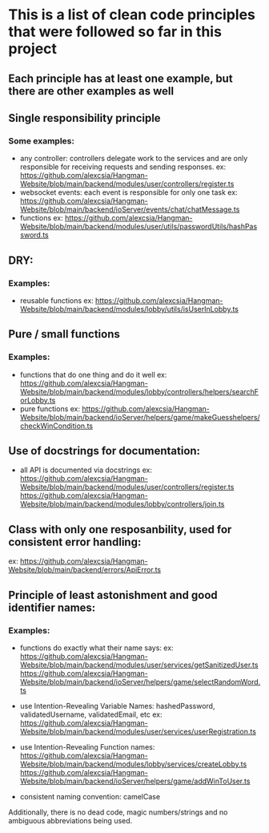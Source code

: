 # This is a list of clean code principles that were followed so far in this project

## Each principle has at least one example, but there are other examples as well

## Single responsibility principle

### Some examples:

- any controller: controllers delegate work to the services and are only responsible for receiving requests and sending responses.
  ex: https://github.com/alexcsia/Hangman-Website/blob/main/backend/modules/user/controllers/register.ts
- websocket events: each event is responsible for only one task
  ex: https://github.com/alexcsia/Hangman-Website/blob/main/backend/ioServer/events/chat/chatMessage.ts
- functions
  ex: https://github.com/alexcsia/Hangman-Website/blob/main/backend/modules/user/utils/passwordUtils/hashPassword.ts

## DRY:

### Examples:

- reusable functions
  ex: https://github.com/alexcsia/Hangman-Website/blob/main/backend/modules/lobby/utils/isUserInLobby.ts

## Pure / small functions

### Examples:

- functions that do one thing and do it well
  ex: https://github.com/alexcsia/Hangman-Website/blob/main/backend/modules/lobby/controllers/helpers/searchForLobby.ts
- pure functions
  ex: https://github.com/alexcsia/Hangman-Website/blob/main/backend/ioServer/helpers/game/makeGuesshelpers/checkWinCondition.ts

## Use of docstrings for documentation:

- all API is documented via docstrings
  ex: https://github.com/alexcsia/Hangman-Website/blob/main/backend/modules/user/controllers/register.ts
  https://github.com/alexcsia/Hangman-Website/blob/main/backend/modules/lobby/controllers/join.ts

## Class with only one resposanbility, used for consistent error handling:

ex: https://github.com/alexcsia/Hangman-Website/blob/main/backend/errors/ApiError.ts

## Principle of least astonishment and good identifier names:

### Examples:

- functions do exactly what their name says:
  ex: https://github.com/alexcsia/Hangman-Website/blob/main/backend/modules/user/services/getSanitizedUser.ts
  https://github.com/alexcsia/Hangman-Website/blob/main/backend/ioServer/helpers/game/selectRandomWord.ts

- use Intention-Revealing Variable Names:
  hashedPassword, validatedUsername, validatedEmail, etc
  ex: https://github.com/alexcsia/Hangman-Website/blob/main/backend/modules/user/services/userRegistration.ts

- use Intention-Revealing Function names:
  https://github.com/alexcsia/Hangman-Website/blob/main/backend/modules/lobby/services/createLobby.ts
  https://github.com/alexcsia/Hangman-Website/blob/main/backend/ioServer/helpers/game/addWinToUser.ts

- consistent naming convention:
  camelCase

Additionally, there is no dead code, magic numbers/strings and no ambiguous abbreviations being used.
